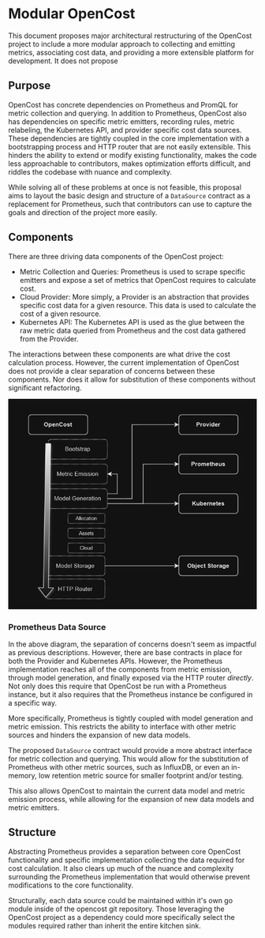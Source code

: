 # Modular OpenCost 

This document proposes major architectural restructuring of the OpenCost project to include a more modular approach to collecting and emitting metrics, associating cost data, and providing a more extensible platform for development. It does not propose 


## Purpose 

OpenCost has concrete dependencies on Prometheus and PromQL for metric collection and querying. In addition to Prometheus, OpenCost also has dependencies on specific metric emitters, recording rules, metric relabeling,  the Kubernetes API, and provider specific cost data sources. These dependencies are tightly coupled in the core implementation with a bootstrapping process and HTTP router that are not easily extensible. This hinders the ability to extend or modify existing functionality, makes the code less approachable to contributors, makes optimization efforts difficult, and riddles the codebase with nuance and complexity. 

While solving all of these problems at once is not feasible, this proposal aims to layout the basic design and structure of a `DataSource` contract as a replacement for Prometheus, such that contributors can use to capture the goals and direction of the project more easily. 

## Components 

There are three driving data components of the OpenCost project: 
* Metric Collection and Queries: Prometheus is used to scrape specific emitters and expose a set of metrics that OpenCost requires to calculate cost. 
* Cloud Provider: More simply, a Provider is an abstraction that provides specific cost data for a given resource. This data is used to calculate the cost of a given resource. 
* Kubernetes API: The Kubernetes API is used as the glue between the raw metric data queried from Prometheus and the cost data gathered from the Provider. 

The interactions between these components are what drive the cost calculation process. However, the current implementation of OpenCost does not provide a clear separation of concerns between these components. Nor does it allow for substitution of these components without significant refactoring.

![alt text](image-1.png)

### Prometheus Data Source 

In the above diagram, the separation of concerns doesn't seem as impactful as previous descriptions. However, there are base contracts in place for both the Provider and Kubernetes APIs. However, the Prometheus implementation reaches all of the components from metric emission, through model generation, and finally exposed via the HTTP router _directly_. Not only does this require that OpenCost be run with a Prometheus instance, but it also requires that the Prometheus instance be configured in a specific way. 

More specifically, Prometheus is tightly coupled with model generation and metric emission. This restricts the ability to interface with other metric sources and hinders the expansion of new data models. 

The proposed `DataSource` contract would provide a more abstract interface for metric collection and querying. This would allow for the substitution of Prometheus with other metric sources, such as InfluxDB, or even an in-memory, low retention metric source for smaller footprint and/or testing. 

This also allows OpenCost to maintain the current data model and metric emission process, while allowing for the expansion of new data models and metric emitters. 


## Structure

Abstracting Prometheus provides a separation between core OpenCost functionality and specific implementation collecting the data required for cost calculation. It also clears up much of the nuance and complexity surrounding the Prometheus implementation that would otherwise prevent modifications to the core functionality. 

Structurally, each data source could be maintained within it's own go module inside of the opencost git repository. Those leveraging the OpenCost project as a dependency could more specifically select the modules required rather than inherit the entire kitchen sink. 



